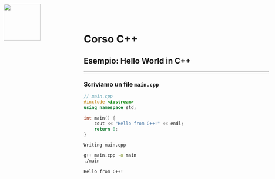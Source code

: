 <!-- Front Matter -->
<style>
  /* Global style for the logo */
  .logo {
    position: absolute;
    top: 10px;
    left: 10px;
    width: 100px; /* Adjust the size of the logo */
    z-index: 9999; /* Ensures the logo is above slide content */
  }

  /* Make the logo appear on every slide */
  section {
    position: relative;
  }
</style>

# Corso C++

## Esempio: Hello World in C++

---

### Scriviamo un file `main.cpp`

```cpp
// main.cpp
#include <iostream>
using namespace std;

int main() {
    cout << "Hello from C++!" << endl;
    return 0;
}
```

    Writing main.cpp

```bash
g++ main.cpp -o main
./main
```

    Hello from C++!


<!-- Adding the logo at the top of every slide -->
<img src="https://source.unsplash.com/random/100x100" class="logo" />